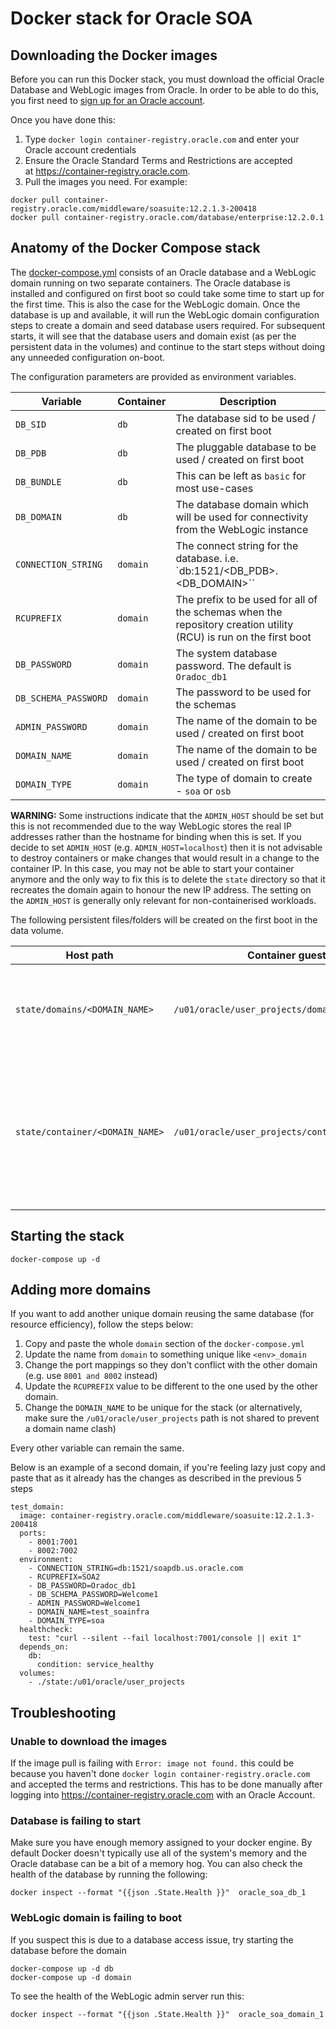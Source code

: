 # Docker stack for Oracle SOA

## Downloading the Docker images

Before you can run this Docker stack, you must download the official Oracle Database and WebLogic images from Oracle.
In order to be able to do this, you first need to [sign up for an Oracle account](https://profile.oracle.com/myprofile/account/create-account.jspx).

Once you have done this:

1. Type `docker login container-registry.oracle.com` and enter your Oracle account credentials
2. Ensure the Oracle Standard Terms and Restrictions are accepted at https://container-registry.oracle.com.
3. Pull the images you need. For example:

```
docker pull container-registry.oracle.com/middleware/soasuite:12.2.1.3-200418
docker pull container-registry.oracle.com/database/enterprise:12.2.0.1
```

## Anatomy of the Docker Compose stack

The [docker-compose.yml](docker-compose.yml) consists of an Oracle database and a WebLogic domain running on two separate containers. The Oracle database is installed and configured on first boot so could take some time to start up for the first time. This is also the case for the WebLogic domain. Once the database is up and available, it will run the WebLogic domain configuration steps to create a domain and seed database users required. For subsequent starts, it will see that the database users and domain exist (as per the persistent data in the volumes) and continue to the start steps without doing any unneeded configuration on-boot.

The configuration parameters are provided as environment variables.

| Variable | Container | Description |
| -------- | --------- | ----------- |
| `DB_SID` | `db` | The database sid to be used / created on first boot |
| `DB_PDB` | `db` | The pluggable database to be used / created on first boot |
| `DB_BUNDLE` | `db` | This can be left as `basic` for most use-cases |
| `DB_DOMAIN` | `db` | The database domain which will be used for connectivity from the WebLogic instance |
| `CONNECTION_STRING` | `domain` | The connect string for the database. i.e. `db:1521/<DB_PDB>.<DB_DOMAIN>`` |
| `RCUPREFIX` | `domain` | The prefix to be used for all of the schemas when the repository creation utility (RCU) is run on the first boot |
| `DB_PASSWORD` | `domain` | The system database password. The default is `Oradoc_db1` |
| `DB_SCHEMA_PASSWORD` | `domain` | The password to be used for the schemas |
| `ADMIN_PASSWORD` | `domain` | The name of the domain to be used / created on first boot |
| `DOMAIN_NAME` | `domain` | The name of the domain to be used / created on first boot |
| `DOMAIN_TYPE` | `domain` | The type of domain to create - `soa` or `osb` |

**WARNING:** Some instructions indicate that the `ADMIN_HOST` should be set but this is not recommended due to the way WebLogic stores the real IP addresses rather than the hostname for binding when this is set. If you decide to set `ADMIN_HOST` (e.g. `ADMIN_HOST=localhost`) then it is not advisable to destroy containers or make changes that would result in a change to the container IP. In this case, you may not be able to start your container anymore and the only way to fix this is to delete the `state` directory so that it recreates the domain again to honour the new IP address. The setting on the `ADMIN_HOST` is generally only relevant for non-containerised workloads.

The following persistent files/folders will be created on the first boot in the data volume.

| Host path | Container guest path | Description |
| --------- | -------------------- | ----------- |
| `state/domains/<DOMAIN_NAME>` | `/u01/oracle/user_projects/domains/<DOMAIN_NAME>` | The WebLogic domain home where  configuration and logs resides |
| `state/container/<DOMAIN_NAME>` | `/u01/oracle/user_projects/container/<DOMAIN_NAME>` | State directory for indicating if RCU and the domain configuration have completed (to prevent it running again when it is unneeded) |

## Starting the stack

```
docker-compose up -d
```

## Adding more domains

If you want to add another unique domain reusing the same database (for resource efficiency), follow the steps below:

1. Copy and paste the whole `domain` section of the `docker-compose.yml`
2. Update the name from `domain` to something unique like `<env>_domain`
3. Change the port mappings so they don't conflict with the other domain (e.g. use `8001 and 8002` instead)
4. Update the `RCUPREFIX` value to be different to the one used by the other domain.
5. Change the `DOMAIN_NAME` to be unique for the stack (or alternatively, make sure the `/u01/oracle/user_projects` path is not shared to prevent a domain name clash)

Every other variable can remain the same.

Below is an example of a second domain, if you're feeling lazy just copy and paste that as it already has the changes as described in the previous 5 steps

```
test_domain:
  image: container-registry.oracle.com/middleware/soasuite:12.2.1.3-200418
  ports:
    - 8001:7001
    - 8002:7002
  environment:
    - CONNECTION_STRING=db:1521/soapdb.us.oracle.com
    - RCUPREFIX=SOA2
    - DB_PASSWORD=Oradoc_db1
    - DB_SCHEMA_PASSWORD=Welcome1
    - ADMIN_PASSWORD=Welcome1
    - DOMAIN_NAME=test_soainfra
    - DOMAIN_TYPE=soa
  healthcheck:
    test: "curl --silent --fail localhost:7001/console || exit 1"
  depends_on:
    db:
      condition: service_healthy
  volumes:
    - ./state:/u01/oracle/user_projects
```

## Troubleshooting

### Unable to download the images

If the image pull is failing with `Error: image not found.` this could be because you haven't done `docker login container-registry.oracle.com` and accepted the terms and restrictions. This has to be done manually after logging into https://container-registry.oracle.com with an Oracle Account.

### Database is failing to start

Make sure you have enough memory assigned to your docker engine. By default Docker doesn't typically use all of the system's memory and the Oracle database can be a bit of a memory hog. You can also check the health of the database by running the following:

```
docker inspect --format "{{json .State.Health }}"  oracle_soa_db_1
```

### WebLogic domain is failing to boot

If you suspect this is due to a database access issue, try starting the database before the domain

```
docker-compose up -d db
docker-compose up -d domain
```

To see the health of the WebLogic admin server run this:

```
docker inspect --format "{{json .State.Health }}"  oracle_soa_domain_1
```

